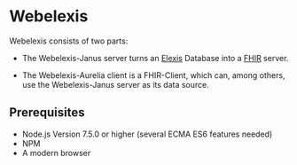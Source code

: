 # Webelexis

Webelexis consists of two parts:

* The Webelexis-Janus server turns an [Elexis](http://www.elexis.ch/ungrad) Database into a [FHIR](https://www.hl7.org/fhir/) server.

* The Webelexis-Aurelia client is a FHIR-Client, which can, among others, use the Webelexis-Janus server as its data source.


## Prerequisites

* Node.js Version 7.5.0 or higher (several ECMA ES6 features needed)
* NPM
* A modern browser
